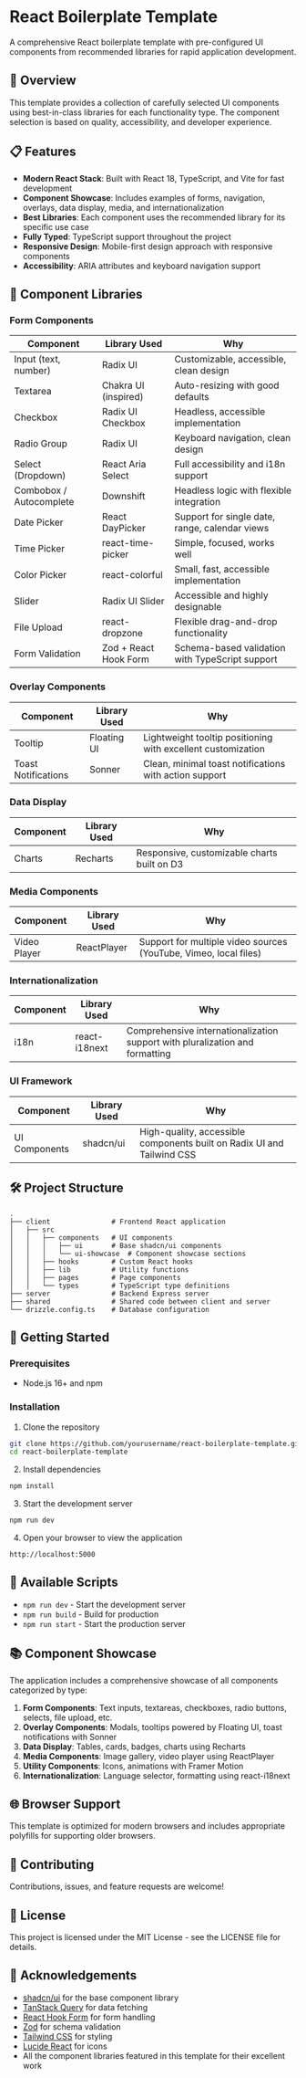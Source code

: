 # React Boilerplate Template

A comprehensive React boilerplate template with pre-configured UI components from recommended libraries for rapid application development.

## 🚀 Overview

This template provides a collection of carefully selected UI components using best-in-class libraries for each functionality type. The component selection is based on quality, accessibility, and developer experience.

## 📋 Features

- **Modern React Stack**: Built with React 18, TypeScript, and Vite for fast development
- **Component Showcase**: Includes examples of forms, navigation, overlays, data display, media, and internationalization
- **Best Libraries**: Each component uses the recommended library for its specific use case
- **Fully Typed**: TypeScript support throughout the project
- **Responsive Design**: Mobile-first design approach with responsive components
- **Accessibility**: ARIA attributes and keyboard navigation support

## 🧩 Component Libraries

### Form Components
| Component | Library Used | Why |
|-----------|--------------|-----|
| Input (text, number) | Radix UI | Customizable, accessible, clean design |
| Textarea | Chakra UI (inspired) | Auto-resizing with good defaults |
| Checkbox | Radix UI Checkbox | Headless, accessible implementation |
| Radio Group | Radix UI | Keyboard navigation, clean design |
| Select (Dropdown) | React Aria Select | Full accessibility and i18n support |
| Combobox / Autocomplete | Downshift | Headless logic with flexible integration |
| Date Picker | React DayPicker | Support for single date, range, calendar views |
| Time Picker | react-time-picker | Simple, focused, works well |
| Color Picker | react-colorful | Small, fast, accessible implementation |
| Slider | Radix UI Slider | Accessible and highly designable |
| File Upload | react-dropzone | Flexible drag-and-drop functionality |
| Form Validation | Zod + React Hook Form | Schema-based validation with TypeScript support |

### Overlay Components
| Component | Library Used | Why |
|-----------|--------------|-----|
| Tooltip | Floating UI | Lightweight tooltip positioning with excellent customization |
| Toast Notifications | Sonner | Clean, minimal toast notifications with action support |

### Data Display
| Component | Library Used | Why |
|-----------|--------------|-----|
| Charts | Recharts | Responsive, customizable charts built on D3 |

### Media Components
| Component | Library Used | Why |
|-----------|--------------|-----|
| Video Player | ReactPlayer | Support for multiple video sources (YouTube, Vimeo, local files) |

### Internationalization
| Component | Library Used | Why |
|-----------|--------------|-----|
| i18n | react-i18next | Comprehensive internationalization support with pluralization and formatting |

### UI Framework
| Component | Library Used | Why |
|-----------|--------------|-----|
| UI Components | shadcn/ui | High-quality, accessible components built on Radix UI and Tailwind CSS |

## 🛠️ Project Structure

```
.
├── client               # Frontend React application
│   ├── src
│   │   ├── components   # UI components
│   │   │   ├── ui       # Base shadcn/ui components
│   │   │   └── ui-showcase  # Component showcase sections
│   │   ├── hooks        # Custom React hooks
│   │   ├── lib          # Utility functions
│   │   ├── pages        # Page components
│   │   └── types        # TypeScript type definitions
├── server               # Backend Express server
├── shared               # Shared code between client and server
└── drizzle.config.ts    # Database configuration
```

## 🚀 Getting Started

### Prerequisites
- Node.js 16+ and npm

### Installation

1. Clone the repository
```bash
git clone https://github.com/yourusername/react-boilerplate-template.git
cd react-boilerplate-template
```

2. Install dependencies
```bash
npm install
```

3. Start the development server
```bash
npm run dev
```

4. Open your browser to view the application
```
http://localhost:5000
```

## 🧰 Available Scripts

- `npm run dev` - Start the development server
- `npm run build` - Build for production
- `npm run start` - Start the production server

## 📚 Component Showcase

The application includes a comprehensive showcase of all components categorized by type:

1. **Form Components**: Text inputs, textareas, checkboxes, radio buttons, selects, file upload, etc.
2. **Overlay Components**: Modals, tooltips powered by Floating UI, toast notifications with Sonner
3. **Data Display**: Tables, cards, badges, charts using Recharts
4. **Media Components**: Image gallery, video player using ReactPlayer
5. **Utility Components**: Icons, animations with Framer Motion
6. **Internationalization**: Language selector, formatting using react-i18next

## 🌐 Browser Support

This template is optimized for modern browsers and includes appropriate polyfills for supporting older browsers.

## 🤝 Contributing

Contributions, issues, and feature requests are welcome!

## 📝 License

This project is licensed under the MIT License - see the LICENSE file for details.

## 🙏 Acknowledgements

- [shadcn/ui](https://ui.shadcn.com/) for the base component library
- [TanStack Query](https://tanstack.com/query) for data fetching
- [React Hook Form](https://react-hook-form.com/) for form handling
- [Zod](https://zod.dev/) for schema validation
- [Tailwind CSS](https://tailwindcss.com/) for styling
- [Lucide React](https://lucide.dev/) for icons
- All the component libraries featured in this template for their excellent work